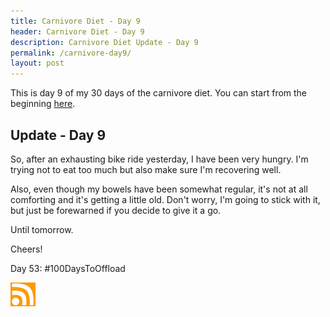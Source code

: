 ```yaml
---
title: Carnivore Diet - Day 9
header: Carnivore Diet - Day 9
description: Carnivore Diet Update - Day 9
permalink: /carnivore-day9/
layout: post
---
```


This is day 9 of my 30 days of the carnivore diet. You can start from the beginning [here](https://rmooreblog.netlify.app/carnivore/).

## Update - Day 9

So, after an exhausting bike ride yesterday, I have been very hungry. I'm trying not to eat too much but also make sure I'm recovering well.

Also, even though my bowels have been somewhat regular, it's not at all comforting and it's getting a little old. Don't worry, I'm going to stick with it, but just be forewarned if you decide to give it a go.

Until tomorrow.

Cheers!

Day 53: #100DaysToOffload

<a href="https://rmooreblog.netlify.app/feed.xml"><img src="/assets/images/rss_feed.jpg" style="opacity:1;" width="40"/></a>
